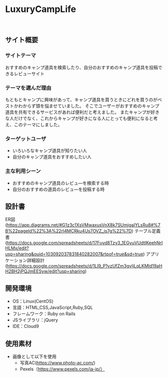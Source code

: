 # LuxuryCampLife
​
## サイト概要
### サイトテーマ
おすすめのキャンプ道具を検索したり、自分のおすすめのキャンプ道具を投稿できるレビューサイト
​
### テーマを選んだ理由
もともとキャンプに興味があって、キャンプ道具を買うときにどれを買うのがベストかわからず頭を悩ませていました。
そこでユーザーがおすすめのキャンプ道具を共有できるサービスがあれば便利だと考えました。
またキャンプが好きな人だけでなく、これからキャンプが好きになる人にとっても便利になると考え、このテーマにしました。
​
### ターゲットユーザ
- いろいろなキャンプ道具が知りたい人
- 自分のキャンプ道具をおすすめしたい人
​
### 主な利用シーン
- おすすめのキャンプ道具のレビュ―を検索する時
- 自分のおすすめの道具のレビュ―を投稿する時
​
## 設計書
ER図(https://app.diagrams.net/#G1z3c1XsVMwaxusVnX8k7SUmjgaIYLsRu8#%7B%22pageId%22%3A%22rl4MCRku4Us7OVZ_is7g%22%7D)
テーブル定義書(https://docs.google.com/spreadsheets/d/17Fuyd8Tzy3_1EGyuVUdtIKeehNrIHLMx/edit?usp=sharing&ouid=103092037831840282007&rtpof=true&sd=true)
アプリケーション詳細設計(https://docs.google.com/spreadsheets/d/1Ll9_P1yzUfZm3gyljLqLKMld19aHH2BH2jPQJmEESyw/edit?usp=sharing)
​
## 開発環境
- OS：Linux(CentOS)
- 言語：HTML,CSS,JavaScript,Ruby,SQL
- フレームワーク：Ruby on Rails
- JSライブラリ：jQuery
- IDE：Cloud9
​
## 使用素材
- 画像として以下を使用
  - 写真AC(https://www.photo-ac.com/)
  - Pexels（https://www.pexels.com/ja-jp/）